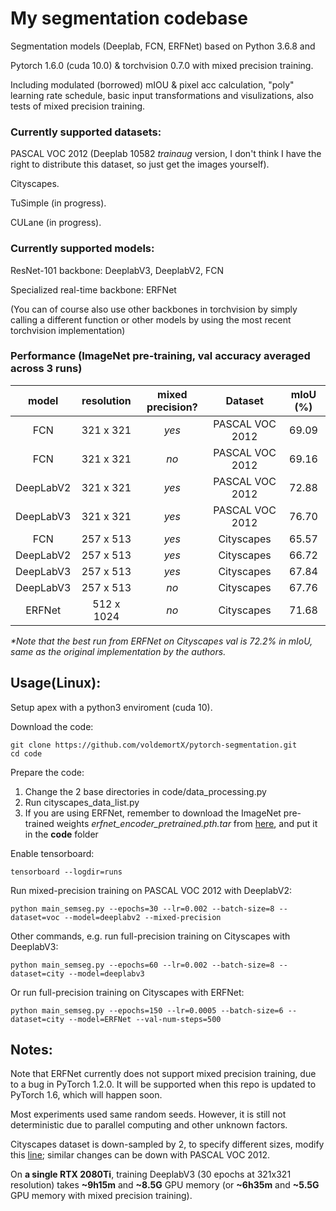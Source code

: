 # My segmentation codebase
Segmentation models (Deeplab, FCN, ERFNet) based on Python 3.6.8 and 

Pytorch 1.6.0 (cuda 10.0) & torchvision 0.7.0 with mixed precision training.

Including modulated (borrowed) mIOU & pixel acc calculation, "poly" learning rate schedule, basic input transformations and visulizations, also tests of mixed precision training.

### Currently supported datasets: 

PASCAL VOC 2012 (Deeplab 10582 *trainaug* version, I don't think I have the right to distribute this dataset, so just get the images yourself).

Cityscapes.

TuSimple (in progress).

CULane (in progress).

### Currently supported models:

ResNet-101 backbone: DeeplabV3, DeeplabV2, FCN

Specialized real-time backbone: ERFNet

(You can of course also use other backbones in torchvision by simply calling a different function or other models by using the most recent torchvision implementation)

### Performance (ImageNet pre-training, val accuracy averaged across 3 runs)

| model | resolution | mixed precision? | Dataset | mIoU (%) |
| :---: | :---: | :---: | :---: | :---: |
| FCN | 321 x 321 | *yes* | PASCAL VOC 2012 | 69.09 |
| FCN | 321 x 321 | *no* | PASCAL VOC 2012 | 69.16 |
| DeepLabV2 | 321 x 321 | *yes* | PASCAL VOC 2012 | 72.88 |
| DeepLabV3 | 321 x 321 | *yes* | PASCAL VOC 2012 | 76.70 |
| FCN | 257 x 513 | *yes* | Cityscapes | 65.57 |
| DeepLabV2 | 257 x 513 | *yes* | Cityscapes | 66.72 |
| DeepLabV3 | 257 x 513 | *yes* | Cityscapes | 67.84 |
| DeepLabV3 | 257 x 513 | *no* | Cityscapes | 67.76 |
| ERFNet| 512 x 1024 | *no* | Cityscapes | 71.68 |

*\*Note that the best run from ERFNet on Cityscapes val is 72.2% in mIoU, same as the original implementation by the authors.*

## Usage(Linux):

Setup apex with a python3 enviroment (cuda 10).

Download the code:

```
git clone https://github.com/voldemortX/pytorch-segmentation.git
cd code
```

Prepare the code:

1. Change the 2 base directories in code/data_processing.py
2. Run cityscapes_data_list.py
3. If you are using ERFNet, remember to download the ImageNet pre-trained weights *erfnet_encoder_pretrained.pth.tar* from [here](https://github.com/Eromera/erfnet_pytorch/tree/master/trained_models), and put it in the **code** folder

Enable tensorboard:

```
tensorboard --logdir=runs
```

Run mixed-precision training on PASCAL VOC 2012 with DeeplabV2:

```
python main_semseg.py --epochs=30 --lr=0.002 --batch-size=8 --dataset=voc --model=deeplabv2 --mixed-precision
```

Other commands, e.g. run full-precision training on Cityscapes with DeeplabV3:

```
python main_semseg.py --epochs=60 --lr=0.002 --batch-size=8 --dataset=city --model=deeplabv3
```

Or run full-precision training on Cityscapes with ERFNet:

```
python main_semseg.py --epochs=150 --lr=0.0005 --batch-size=6 --dataset=city --model=ERFNet --val-num-steps=500
```

## Notes:

Note that ERFNet currently does not support mixed precision training, due to a bug in PyTorch 1.2.0. It will be supported when this repo is updated to PyTorch 1.6, which will happen soon.

Most experiments used same random seeds. However, it is still not deterministic due to parallel computing and other unknown factors.

Cityscapes dataset is down-sampled by 2, to specify different sizes, modify this [line](code/data_processing.py#L32); similar changes can be down with PASCAL VOC 2012.

On **a single RTX 2080Ti**, training DeeplabV3 (30 epochs at 321x321 resolution) takes **~9h15m** and **~8.5G** GPU memory (or **~6h35m** and **~5.5G** GPU memory with mixed precision training).
